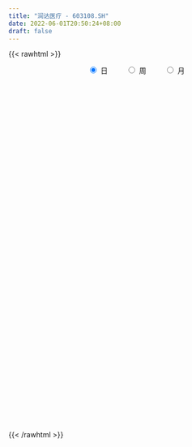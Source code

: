 ```yaml
---
title: "润达医疗 - 603108.SH"
date: 2022-06-01T20:50:24+08:00
draft: false
---
```

{{< rawhtml >}}
    <div style="text-align: center">
        <label style="padding: 1rem;"><input style="margin-right: .5rem" type="radio" name="period" value="D" checked onclick="period_change(this)">日</label>
        <label style="padding: 1rem;"><input style="margin-right: .5rem" type="radio" name="period" value="W" onclick="period_change(this)">周</label>
        <label style="padding: 1rem;"><input style="margin-right: .5rem" type="radio" name="period" value="M" onclick="period_change(this)">月</label>
    </div>
    <div id="chart" style="height: 700px;"></div> 
    <script type="text/javascript">
        const D_v = [49627.13,39914.78,34951.16,34216.22,44748.52,47052.66,33457.94,42302.12,46925.57,28325.83,60657.4,131111.9,50636.59,69779.83,43612.04,72115.31,41967.43,34350.82,37760.0,34249.59,38571.84,47594.82,46446.59,45110.71,74823.0,78554.05,91088.34,40867.4,60286.31,53881.46,48022.99,42421.62,40961.4,74816.52,60358.9,78276.74,60594.23,147133.94,106904.58,152026.49,111569.13,89953.05,99176.67,63506.94,72624.24,98885.47,83113.67,118762.17,139842.3,98935.46,74531.28,129096.75,163807.64,81301.63,71356.8,49379.45,45152.03,45766.59,47607.13,44783.31,34075.61,43860.22,34364.63,32798.41,31168.72,38488.72,32300.83,33270.4,37139.99,28095.59,36105.95,58682.62,36843.55,32781.53,42306.19,60652.73,54607.75,70211.58,38822.76,63135.93,32467.5,45989.13,23578.0,31207.49,38929.14,41321.8,42368.28,43756.88,51230.47,36627.81,40476.78,31149.34,84422.31,127824.35,77109.24,41604.24,38877.57,35331.02,34300.0,54434.39,57288.18,40085.91,43988.0,56854.6,41227.33,83651.36,57089.72,32699.33,57720.61,77019.6,67303.67,43331.74,39362.64,64160.13,49225.15,63490.78,42357.83,31154.11,73213.48,39831.71,56278.88,211716.1,435955.74,301516.91,198829.21,142010.96,146818.41,214030.13,163312.42,95677.74,281165.6,117901.1,91496.7,130299.58,121697.84,77520.6,84975.51,66597.79,68217.51,94558.53,63106.87,103277.04,109043.43,66792.51,44711.97,77109.34,53431.14,81811.24,68866.99,43860.0,190031.52,161479.75,92187.45,125017.09,101462.82,64445.94,68207.77,118611.84,108179.73,125278.89,244127.41,447495.86,355263.0,212618.93,177469.24,122964.18,177542.16,67718.17,85119.33,83243.47,61360.92,60704.99,68232.84,58981.79,76623.93,62628.76,90219.7,46518.39,36354.47,47445.86,36133.66,30070.76,53596.35,57010.68,42658.5,81921.8,76161.99,43230.0,80281.18,74593.49,52236.8,95150.35,62206.9,89369.52,98943.0,94308.62,161756.29,191413.35,189994.62,202290.34,147774.13,100862.61,169582.45,136948.98,350128.43,328572.18,293329.67,235682.02,141748.35,156779.82,145752.12,159414.49,82487.96,93972.6,73421.37,124412.42,85609.18,105711.0,94253.12,62631.45,48674.5,44617.26,50558.21,92326.43,68069.18,107485.82,75287.97,109281.2,94422.0,79337.32,74451.76,117826.08,28899.22,745333.67,554426.91,354213.98,349627.55,306852.16,159928.43,199687.29,212478.08,138263.4,131697.66,184982.37,77283.89,70332.37,76490.26,106853.73,82328.76,70989.84]
const D_histogram = [0.0,0.0082133333,0.0160646078,0.0131448051,0.0149565452,0.0000319839,-0.0050210105,-0.0074011369,-0.0256481973,-0.0351414714,-0.0253089836,0.0195487948,0.0309120484,0.0458808605,0.0540069719,0.0408684673,0.0099493308,-0.0153595104,-0.0414699606,-0.0483102847,-0.0564905007,-0.0668547277,-0.0759967804,-0.0748752163,-0.0773110906,-0.0526229977,-0.0089494054,0.0184576777,0.0386129988,0.0549674767,0.061645482,0.0611360923,0.0471703977,0.0152864279,-0.0173530537,-0.0436547681,-0.0449329379,-0.0114035736,-0.01337438,0.039578474,0.0736041769,0.0816899097,0.0690778566,0.0535691842,0.0197050929,-0.01818993,-0.0527544245,-0.0877664789,-0.0840093829,-0.0955249648,-0.0896265368,-0.0512202672,-0.042198539,-0.0455894605,-0.0398861325,-0.0376252474,-0.0305348396,-0.0251867127,-0.0268971555,-0.0271372151,-0.0225521716,-0.0272571577,-0.027903537,-0.024632225,-0.0266788452,-0.0178506627,-0.0064575269,0.0065989195,0.0072348833,0.0108851039,0.0142939126,0.0275509609,0.0353739417,0.0412147662,0.0517948574,0.0646727524,0.0724247937,0.0866034299,0.0930204741,0.0806225889,0.0728524488,0.0548224584,0.0433073592,0.0229788924,0.0134558952,0.0175558659,0.0229195654,0.0236365201,0.0111387026,-0.0026303427,-0.0279555574,-0.0304147004,0.0039925832,0.0520361226,0.0715279419,0.0815119258,0.0758929505,0.0574250401,0.037484491,0.0411933379,0.0154026681,0.0037098118,-0.0017331879,0.0104320922,0.0055308045,-0.0257775654,-0.057897508,-0.0721177954,-0.0882489899,-0.1064456725,-0.0947461498,-0.0755546302,-0.0761136547,-0.0799146812,-0.0757936843,-0.0667505971,-0.0568588843,-0.0442715099,-0.024171728,-0.0086581823,0.0165889967,0.0810372586,0.1741509346,0.2620844931,0.3153990461,0.3326523791,0.3384041405,0.2988598863,0.2546529624,0.2226622712,0.2314068225,0.2130053002,0.1857264205,0.1436792548,0.0770215522,0.0218697366,-0.034078111,-0.0785798735,-0.1165863795,-0.1489018734,-0.1679588224,-0.1664747607,-0.1926576634,-0.1992703117,-0.1915395269,-0.1626619033,-0.1574108159,-0.1649703533,-0.13383834,-0.1123291678,-0.0479451536,0.0145190757,0.0546035051,0.0969420876,0.0884753427,0.1007374747,0.0925726543,0.0947959964,0.091072471,0.1078598971,0.1485026874,0.2571498953,0.2572732951,0.1402818032,0.0456810289,-0.0466232576,-0.1708337411,-0.2513440065,-0.334770192,-0.3670244244,-0.3965865568,-0.3990333772,-0.3866379845,-0.3500302782,-0.2987298328,-0.2542685377,-0.2337140405,-0.202523438,-0.1683925083,-0.1191459751,-0.0889005433,-0.0534404046,-0.0126198063,0.0115805582,0.0355558441,0.0357160098,0.0597882941,0.0776665769,0.1173517714,0.1300666855,0.1300195783,0.1357194979,0.1118664028,0.0583601468,-0.0085075575,0.0084812999,0.0637182016,0.0798987962,0.0980109306,0.0785084402,0.0611621369,0.056148037,0.0858018168,0.0735315582,0.1375680206,0.1615222987,0.1887242773,0.1848350829,0.1593266152,0.1186889576,0.0717047474,0.0058114318,-0.0295639786,-0.0789892526,-0.1229625424,-0.1513605756,-0.1598663901,-0.1729628366,-0.1591378989,-0.1639008928,-0.1509732461,-0.1445218079,-0.142776509,-0.1641686543,-0.174316604,-0.2001001703,-0.2198362661,-0.2074428557,-0.2121024172,-0.1801358702,-0.0875491862,0.0441226103,0.1996709471,0.2607435365,0.2454030352,0.2104929122,0.1391401543,0.0636853993,0.0124442618,-0.0050080512,-0.0003558902,0.0025916247,0.00813934,-0.0251976894,-0.0383440759,-0.0489078122,-0.0418713148,-0.0451365925,-0.037992184,-0.0265256457]
const D_fast = [0.0,0.0102666667,0.0221340931,0.0225004916,0.0280513681,0.0131348027,0.0068265557,0.002596145,-0.0220629647,-0.0403416066,-0.0368363648,0.0129086124,0.0319998781,0.0584389053,0.0800667596,0.0771453719,0.0487135681,0.0195648493,-0.0169130911,-0.0358309863,-0.0581338275,-0.0852117364,-0.1133529842,-0.1309502242,-0.1527138712,-0.1411815277,-0.0997452867,-0.0677237841,-0.0379152134,-0.0078188663,0.0142705095,0.0290451429,0.0268720477,-0.0011903151,-0.0381680602,-0.0753834666,-0.0878948709,-0.0572163999,-0.0625308013,0.0003166711,0.0527434182,0.0812516285,0.0859090395,0.0837926632,0.0548548451,0.0124123398,-0.0353407609,-0.092294435,-0.1095396847,-0.1449365079,-0.161444714,-0.1358435112,-0.1373714177,-0.1521597044,-0.1564279096,-0.1635733363,-0.1641166383,-0.1650651896,-0.1734999214,-0.1805242848,-0.1815772842,-0.1930965597,-0.2007188233,-0.2036055674,-0.2123218989,-0.2079563821,-0.198177628,-0.1834714518,-0.1810267672,-0.1746552705,-0.1676729838,-0.1475281952,-0.1308617289,-0.1147172129,-0.0911884073,-0.0621423242,-0.0362840845,-0.0004545908,0.0292175719,0.0369753339,0.047418306,0.0430939302,0.0424056708,0.0278219272,0.0216629038,0.0301518409,0.0412454317,0.0478715164,0.0381583746,0.0237317436,-0.0085823604,-0.0186451785,0.0167602509,0.077812821,0.1151866257,0.145548591,0.1589028534,0.1547912031,0.1442217767,0.158228958,0.1362889553,0.1255235519,0.1196472552,0.1344205584,0.1309019718,0.0931492106,0.046554891,0.0143051547,-0.0238882872,-0.068696388,-0.0806834027,-0.0803805407,-0.0999679788,-0.1237476756,-0.1385750999,-0.1462196619,-0.1505426702,-0.1490231733,-0.1349663234,-0.1216173233,-0.092222895,-0.0075153185,0.1291360912,0.282590773,0.4147550875,0.5151715153,0.6055243118,0.6406950291,0.6601513458,0.6838262225,0.7504224794,0.7852722821,0.8044250075,0.7982976555,0.7508953409,0.7012109595,0.6367435842,0.5725968533,0.5054437525,0.4359027902,0.3748561356,0.3347215072,0.2603741885,0.2039439624,0.1637898654,0.1520020132,0.1179003966,0.0690982709,0.0667706992,0.0601975795,0.1125953053,0.1786893035,0.2324246092,0.2989987136,0.3126508043,0.350097305,0.3650756482,0.3909979894,0.4100425817,0.4537949822,0.5315634442,0.704498126,0.7689398496,0.6870188085,0.6038382913,0.4998781905,0.3329592718,0.1896130047,0.0224942711,-0.1015160673,-0.2302248389,-0.3324300036,-0.416694107,-0.4675939702,-0.4909759831,-0.5100818224,-0.5479558353,-0.5673960923,-0.5753632897,-0.5559032502,-0.5478829543,-0.5257829168,-0.48811727,-0.461021766,-0.428157519,-0.4190683509,-0.380048993,-0.342754066,-0.2737309287,-0.2284993432,-0.1960415559,-0.1564117617,-0.1522982562,-0.1912144755,-0.2602090692,-0.2410998868,-0.1699334347,-0.1337781411,-0.091163274,-0.0910386543,-0.0930944234,-0.0840715141,-0.0329672801,-0.0268546491,0.0715738184,0.1359086712,0.2102917191,0.2526112954,0.2669344815,0.2559690634,0.2269110399,0.1624705823,0.1197041773,0.0505315902,-0.0241823353,-0.0904205123,-0.1388929244,-0.1952300801,-0.2211896171,-0.2669278342,-0.291743499,-0.3214225128,-0.3553713411,-0.41780565,-0.4715327507,-0.5473413595,-0.6220365219,-0.6615038255,-0.7191889912,-0.7322564118,-0.6615570244,-0.5188545752,-0.3133885017,-0.1871300281,-0.1411197707,-0.1234066657,-0.1599743849,-0.2195077902,-0.2676378622,-0.2863421881,-0.2817789996,-0.2781835784,-0.2706010282,-0.31023748,-0.3329698854,-0.3557605748,-0.3591919061,-0.3737413319,-0.3760949694,-0.3712598425]
const D_slow = [0.0,0.0020533333,0.0060694853,0.0093556865,0.0130948228,0.0131028188,0.0118475662,0.009997282,0.0035852326,-0.0052001352,-0.0115273811,-0.0066401824,0.0010878297,0.0125580448,0.0260597878,0.0362769046,0.0387642373,0.0349243597,0.0245568695,0.0124792984,-0.0016433268,-0.0183570087,-0.0373562038,-0.0560750079,-0.0754027806,-0.08855853,-0.0907958813,-0.0861814619,-0.0765282122,-0.062786343,-0.0473749725,-0.0320909494,-0.02029835,-0.016476743,-0.0208150065,-0.0317286985,-0.042961933,-0.0458128264,-0.0491564213,-0.0392618028,-0.0208607586,-0.0004382812,0.0168311829,0.030223479,0.0351497522,0.0306022697,0.0174136636,-0.0045279561,-0.0255303018,-0.0494115431,-0.0718181772,-0.084623244,-0.0951728788,-0.1065702439,-0.116541777,-0.1259480889,-0.1335817988,-0.139878477,-0.1466027658,-0.1533870696,-0.1590251125,-0.165839402,-0.1728152862,-0.1789733424,-0.1856430537,-0.1901057194,-0.1917201011,-0.1900703713,-0.1882616504,-0.1855403745,-0.1819668963,-0.1750791561,-0.1662356707,-0.1559319791,-0.1429832647,-0.1268150766,-0.1087088782,-0.0870580207,-0.0638029022,-0.043647255,-0.0254341428,-0.0117285282,-0.0009016884,0.0048430347,0.0082070085,0.012595975,0.0183258664,0.0242349964,0.027019672,0.0263620863,0.019373197,0.0117695219,0.0127676677,0.0257766983,0.0436586838,0.0640366653,0.0830099029,0.0973661629,0.1067372857,0.1170356202,0.1208862872,0.1218137401,0.1213804431,0.1239884662,0.1253711673,0.118926776,0.104452399,0.0864229501,0.0643607027,0.0377492845,0.0140627471,-0.0048259105,-0.0238543242,-0.0438329944,-0.0627814155,-0.0794690648,-0.0936837859,-0.1047516634,-0.1107945954,-0.112959141,-0.1088118918,-0.0885525771,-0.0450148435,0.0205062798,0.0993560414,0.1825191361,0.2671201713,0.3418351428,0.4054983834,0.4611639512,0.5190156569,0.5722669819,0.618698587,0.6546184007,0.6738737888,0.6793412229,0.6708216952,0.6511767268,0.6220301319,0.5848046636,0.542814958,0.5011962678,0.453031852,0.4032142741,0.3553293923,0.3146639165,0.2753112125,0.2340686242,0.2006090392,0.1725267472,0.1605404588,0.1641702278,0.1778211041,0.202056626,0.2241754616,0.2493598303,0.2725029939,0.296201993,0.3189701107,0.345935085,0.3830607569,0.4473482307,0.5116665545,0.5467370053,0.5581572625,0.5465014481,0.5037930128,0.4409570112,0.3572644632,0.2655083571,0.1663617179,0.0666033736,-0.0300561225,-0.1175636921,-0.1922461503,-0.2558132847,-0.3142417948,-0.3648726543,-0.4069707814,-0.4367572752,-0.458982411,-0.4723425121,-0.4754974637,-0.4726023242,-0.4637133631,-0.4547843607,-0.4398372872,-0.4204206429,-0.3910827001,-0.3585660287,-0.3260611341,-0.2921312597,-0.264164659,-0.2495746223,-0.2517015117,-0.2495811867,-0.2336516363,-0.2136769372,-0.1891742046,-0.1695470945,-0.1542565603,-0.1402195511,-0.1187690969,-0.1003862073,-0.0659942022,-0.0256136275,0.0215674418,0.0677762125,0.1076078663,0.1372801057,0.1552062926,0.1566591505,0.1492681559,0.1295208427,0.0987802071,0.0609400632,0.0209734657,-0.0222672435,-0.0620517182,-0.1030269414,-0.1407702529,-0.1769007049,-0.2125948321,-0.2536369957,-0.2972161467,-0.3472411893,-0.4022002558,-0.4540609697,-0.507086574,-0.5521205416,-0.5740078381,-0.5629771856,-0.5130594488,-0.4478735647,-0.3865228059,-0.3338995778,-0.2991145393,-0.2831931894,-0.280082124,-0.2813341368,-0.2814231094,-0.2807752032,-0.2787403682,-0.2850397905,-0.2946258095,-0.3068527626,-0.3173205913,-0.3286047394,-0.3381027854,-0.3447341968]
const D_data = [['2021-05-21', 11.3424, 11.0554, 11.0158, 11.4117],['2021-05-24', 11.1643, 11.1841, 10.9663, 11.3028],['2021-05-25', 11.283, 11.2335, 11.1049, 11.283],['2021-05-26', 11.1445, 11.1247, 11.0554, 11.2731],['2021-05-27', 11.1346, 11.1939, 10.9762, 11.2236],['2021-05-28', 11.1939, 10.9564, 10.8079, 11.1939],['2021-05-31', 10.9465, 11.0257, 10.9069, 11.0554],['2021-06-01', 10.9861, 11.0356, 10.8673, 11.0653],['2021-06-02', 10.996, 10.7684, 10.6694, 11.0752],['2021-06-03', 10.7684, 10.7783, 10.6991, 10.9168],['2021-06-04', 10.709, 10.996, 10.5902, 11.1049],['2021-06-07', 11.0257, 11.5799, 10.8475, 11.6987],['2021-06-08', 11.5799, 11.3325, 11.2929, 11.5799],['2021-06-09', 11.4117, 11.481, 11.1841, 11.6393],['2021-06-10', 11.4414, 11.5008, 11.3721, 11.5602],['2021-06-11', 11.481, 11.2632, 11.2335, 11.8175],['2021-06-15', 11.3325, 10.9465, 10.8376, 11.3325],['2021-06-16', 10.9861, 10.8673, 10.7783, 11.1148],['2021-06-17', 10.8079, 10.6991, 10.6793, 10.9069],['2021-06-18', 10.6991, 10.8178, 10.6001, 10.9168],['2021-06-21', 10.8178, 10.7189, 10.6892, 10.9168],['2021-06-22', 10.7882, 10.5902, 10.5209, 10.7882],['2021-06-23', 10.6199, 10.4912, 10.4615, 10.6892],['2021-06-24', 10.5704, 10.5308, 10.3329, 10.5902],['2021-06-25', 10.5308, 10.4121, 10.2933, 10.6892],['2021-06-28', 10.3923, 10.7486, 10.3725, 10.9564],['2021-06-29', 10.7585, 11.1346, 10.6991, 11.3622],['2021-06-30', 11.1445, 11.1148, 10.9861, 11.2137],['2021-07-01', 11.2236, 11.1643, 11.1148, 11.4513],['2021-07-02', 11.1346, 11.2434, 11.095, 11.3424],['2021-07-05', 11.3028, 11.2236, 11.0356, 11.4612],['2021-07-06', 11.283, 11.1939, 11.0653, 11.283],['2021-07-07', 11.283, 11.0257, 10.9861, 11.3325],['2021-07-08', 11.0752, 10.6991, 10.5704, 11.0752],['2021-07-09', 10.8871, 10.511, 10.4615, 10.8871],['2021-07-12', 10.6001, 10.4022, 10.3626, 10.6199],['2021-07-13', 10.4417, 10.6001, 10.4022, 10.6892],['2021-07-14', 10.5902, 11.095, 10.4912, 11.5008],['2021-07-15', 10.9861, 10.7189, 10.5011, 11.0158],['2021-07-16', 10.62, 11.55, 10.62, 11.64],['2021-07-19', 11.48, 11.59, 11.27, 11.77],['2021-07-20', 11.52, 11.44, 11.35, 11.88],['2021-07-21', 11.28, 11.23, 11.18, 11.59],['2021-07-22', 11.34, 11.17, 11.15, 11.4],['2021-07-23', 11.25, 10.84, 10.82, 11.25],['2021-07-26', 10.81, 10.6, 10.5, 10.98],['2021-07-27', 10.72, 10.42, 10.42, 10.79],['2021-07-28', 10.36, 10.17, 9.8, 10.42],['2021-07-29', 10.18, 10.5, 9.93, 11.08],['2021-07-30', 10.34, 10.21, 9.94, 10.45],['2021-08-02', 10.37, 10.33, 10.18, 10.56],['2021-08-03', 10.33, 10.79, 10.24, 10.96],['2021-08-04', 10.87, 10.5, 10.35, 10.88],['2021-08-05', 10.44, 10.31, 10.3, 10.58],['2021-08-06', 10.32, 10.38, 10.14, 10.55],['2021-08-09', 10.36, 10.31, 10.28, 10.46],['2021-08-10', 10.31, 10.35, 10.26, 10.41],['2021-08-11', 10.33, 10.32, 10.26, 10.36],['2021-08-12', 10.32, 10.2, 10.16, 10.32],['2021-08-13', 10.19, 10.17, 10.09, 10.22],['2021-08-16', 10.18, 10.2, 10.11, 10.28],['2021-08-17', 10.19, 10.04, 10.02, 10.21],['2021-08-18', 10.01, 10.03, 9.98, 10.1],['2021-08-19', 10.03, 10.04, 10.0, 10.19],['2021-08-20', 10.0, 9.93, 9.9, 10.02],['2021-08-23', 9.9, 10.04, 9.9, 10.07],['2021-08-24', 10.03, 10.09, 10.02, 10.14],['2021-08-25', 10.15, 10.15, 10.06, 10.22],['2021-08-26', 10.13, 10.01, 10.0, 10.14],['2021-08-27', 10.0, 10.04, 9.99, 10.12],['2021-08-30', 10.02, 10.04, 9.99, 10.12],['2021-08-31', 10.05, 10.2, 10.03, 10.21],['2021-09-01', 10.2, 10.19, 10.1, 10.24],['2021-09-02', 10.19, 10.21, 10.16, 10.25],['2021-09-03', 10.2, 10.33, 10.15, 10.37],['2021-09-06', 10.29, 10.45, 10.27, 10.54],['2021-09-07', 10.49, 10.48, 10.35, 10.53],['2021-09-08', 10.48, 10.67, 10.48, 10.8],['2021-09-09', 10.67, 10.69, 10.58, 10.73],['2021-09-10', 10.59, 10.5, 10.41, 10.72],['2021-09-13', 10.51, 10.56, 10.46, 10.63],['2021-09-14', 10.56, 10.41, 10.32, 10.65],['2021-09-15', 10.41, 10.45, 10.32, 10.49],['2021-09-16', 10.38, 10.28, 10.27, 10.53],['2021-09-17', 10.33, 10.35, 10.2, 10.43],['2021-09-22', 10.36, 10.52, 10.28, 10.55],['2021-09-23', 10.52, 10.58, 10.52, 10.64],['2021-09-24', 10.59, 10.56, 10.51, 10.65],['2021-09-27', 10.56, 10.38, 10.34, 10.67],['2021-09-28', 10.38, 10.3, 10.23, 10.46],['2021-09-29', 10.21, 10.04, 10.01, 10.29],['2021-09-30', 10.05, 10.23, 10.05, 10.25],['2021-10-08', 10.26, 10.77, 10.16, 10.85],['2021-10-11', 10.76, 11.19, 10.75, 11.39],['2021-10-12', 11.24, 11.07, 10.93, 11.28],['2021-10-13', 11.13, 11.1, 10.99, 11.24],['2021-10-14', 11.23, 10.99, 10.94, 11.28],['2021-10-15', 11.0, 10.83, 10.78, 11.1],['2021-10-18', 10.87, 10.76, 10.72, 10.9],['2021-10-19', 10.78, 11.06, 10.71, 11.12],['2021-10-20', 11.1, 10.67, 10.65, 11.13],['2021-10-21', 10.65, 10.77, 10.65, 10.86],['2021-10-22', 10.72, 10.82, 10.72, 11.03],['2021-10-25', 10.78, 11.08, 10.76, 11.15],['2021-10-26', 11.14, 10.91, 10.89, 11.15],['2021-10-27', 10.85, 10.49, 10.35, 10.91],['2021-10-28', 10.58, 10.29, 10.24, 10.58],['2021-10-29', 10.37, 10.35, 10.25, 10.44],['2021-11-01', 10.36, 10.19, 10.17, 10.43],['2021-11-02', 10.19, 10.0, 9.95, 10.25],['2021-11-03', 9.97, 10.28, 9.97, 10.44],['2021-11-04', 10.26, 10.39, 10.18, 10.42],['2021-11-05', 10.38, 10.13, 10.12, 10.38],['2021-11-08', 10.1, 10.01, 10.0, 10.32],['2021-11-09', 10.03, 10.04, 9.98, 10.09],['2021-11-10', 10.07, 10.07, 9.9, 10.1],['2021-11-11', 10.05, 10.07, 10.01, 10.09],['2021-11-12', 10.09, 10.11, 10.02, 10.11],['2021-11-15', 10.12, 10.25, 10.11, 10.39],['2021-11-16', 10.25, 10.26, 10.18, 10.35],['2021-11-17', 10.25, 10.48, 10.22, 10.49],['2021-11-18', 10.46, 11.24, 10.43, 11.28],['2021-11-19', 11.13, 12.12, 11.0, 12.36],['2021-11-22', 12.21, 12.72, 12.12, 12.83],['2021-11-23', 12.6, 12.91, 12.56, 13.28],['2021-11-24', 13.09, 12.93, 12.67, 13.14],['2021-11-25', 13.01, 13.15, 12.73, 13.25],['2021-11-26', 13.23, 12.79, 12.41, 13.23],['2021-11-29', 13.02, 12.78, 12.52, 13.1],['2021-11-30', 12.77, 12.98, 12.65, 13.08],['2021-12-01', 12.78, 13.68, 12.78, 14.06],['2021-12-02', 13.75, 13.57, 13.45, 13.85],['2021-12-03', 13.65, 13.58, 13.42, 14.12],['2021-12-06', 13.62, 13.43, 13.1, 13.78],['2021-12-07', 13.58, 13.01, 12.88, 13.58],['2021-12-08', 13.05, 12.96, 12.82, 13.13],['2021-12-09', 13.18, 12.74, 12.66, 13.18],['2021-12-10', 12.79, 12.66, 12.57, 12.88],['2021-12-13', 12.9, 12.53, 12.46, 12.93],['2021-12-14', 12.57, 12.39, 12.23, 12.63],['2021-12-15', 12.38, 12.37, 12.32, 12.6],['2021-12-16', 12.32, 12.52, 12.27, 12.75],['2021-12-17', 12.53, 12.03, 12.01, 12.55],['2021-12-20', 12.0, 12.09, 11.97, 12.31],['2021-12-21', 12.0, 12.17, 12.0, 12.26],['2021-12-22', 12.28, 12.44, 12.17, 12.55],['2021-12-23', 12.44, 12.15, 12.1, 12.45],['2021-12-24', 12.24, 11.89, 11.79, 12.24],['2021-12-27', 12.01, 12.35, 11.82, 12.47],['2021-12-28', 12.38, 12.3, 12.15, 12.45],['2021-12-29', 12.33, 13.03, 12.2, 13.48],['2021-12-30', 13.02, 13.36, 12.73, 13.78],['2021-12-31', 13.24, 13.41, 13.21, 13.55],['2022-01-04', 13.48, 13.75, 13.41, 13.99],['2022-01-05', 13.73, 13.31, 13.21, 13.75],['2022-01-06', 13.31, 13.69, 13.22, 13.76],['2022-01-07', 13.61, 13.56, 13.5, 13.89],['2022-01-10', 13.88, 13.79, 13.66, 14.24],['2022-01-11', 13.79, 13.83, 13.57, 13.99],['2022-01-12', 14.09, 14.25, 13.84, 14.34],['2022-01-13', 14.09, 14.86, 13.83, 15.09],['2022-01-14', 14.76, 16.34, 14.58, 16.35],['2022-01-17', 16.34, 15.55, 15.47, 16.61],['2022-01-18', 15.1, 14.0, 14.0, 15.1],['2022-01-19', 13.5, 13.86, 13.4, 14.05],['2022-01-20', 14.07, 13.46, 13.37, 14.13],['2022-01-21', 13.25, 12.46, 12.39, 13.38],['2022-01-24', 12.32, 12.35, 12.16, 12.62],['2022-01-25', 12.37, 11.69, 11.67, 12.5],['2022-01-26', 11.77, 11.78, 11.76, 12.08],['2022-01-27', 11.84, 11.37, 11.32, 11.89],['2022-01-28', 11.38, 11.32, 11.11, 11.56],['2022-02-07', 11.45, 11.22, 11.18, 11.59],['2022-02-08', 11.22, 11.35, 11.13, 11.44],['2022-02-09', 11.36, 11.49, 11.14, 11.51],['2022-02-10', 11.44, 11.41, 11.32, 11.6],['2022-02-11', 11.36, 11.05, 10.9, 11.43],['2022-02-14', 10.93, 11.1, 10.9, 11.31],['2022-02-15', 11.09, 11.11, 11.0, 11.2],['2022-02-16', 11.13, 11.35, 11.1, 11.5],['2022-02-17', 11.35, 11.18, 11.17, 11.36],['2022-02-18', 11.09, 11.3, 11.06, 11.39],['2022-02-21', 11.29, 11.48, 11.21, 11.5],['2022-02-22', 11.36, 11.38, 11.12, 11.48],['2022-02-23', 11.41, 11.46, 11.29, 11.53],['2022-02-24', 11.37, 11.19, 11.09, 11.78],['2022-02-25', 11.27, 11.53, 11.27, 11.85],['2022-02-28', 11.52, 11.56, 11.31, 11.69],['2022-03-01', 11.58, 12.01, 11.46, 12.03],['2022-03-02', 12.14, 11.86, 11.8, 12.14],['2022-03-03', 11.88, 11.79, 11.76, 12.01],['2022-03-04', 11.76, 11.94, 11.7, 12.05],['2022-03-07', 11.87, 11.58, 11.51, 11.98],['2022-03-08', 11.59, 11.03, 10.98, 11.6],['2022-03-09', 11.0, 10.52, 10.14, 11.12],['2022-03-10', 10.65, 11.4, 10.65, 11.43],['2022-03-11', 11.37, 12.07, 11.13, 12.1],['2022-03-14', 12.08, 11.8, 11.78, 12.57],['2022-03-15', 11.62, 11.96, 11.48, 12.48],['2022-03-16', 12.09, 11.53, 10.82, 12.12],['2022-03-17', 11.46, 11.49, 11.2, 11.89],['2022-03-18', 11.53, 11.61, 11.4, 11.88],['2022-03-21', 11.73, 12.15, 11.73, 12.49],['2022-03-22', 12.19, 11.72, 11.63, 12.21],['2022-03-23', 11.82, 12.89, 11.75, 12.89],['2022-03-24', 12.58, 12.74, 12.51, 13.12],['2022-03-25', 12.59, 13.06, 12.48, 13.2],['2022-03-28', 13.3, 12.89, 12.7, 13.35],['2022-03-29', 12.62, 12.69, 12.36, 12.85],['2022-03-30', 12.56, 12.45, 12.18, 12.69],['2022-03-31', 12.38, 12.23, 12.17, 12.74],['2022-04-01', 12.16, 11.74, 11.62, 12.17],['2022-04-06', 11.6, 11.86, 11.6, 12.06],['2022-04-07', 11.8, 11.43, 11.4, 11.87],['2022-04-08', 11.38, 11.18, 11.04, 11.48],['2022-04-11', 11.55, 11.08, 10.95, 11.68],['2022-04-12', 10.95, 11.11, 10.73, 11.28],['2022-04-13', 11.22, 10.86, 10.79, 11.53],['2022-04-14', 10.86, 11.06, 10.86, 11.36],['2022-04-15', 11.03, 10.71, 10.67, 11.06],['2022-04-18', 10.65, 10.81, 10.35, 10.93],['2022-04-19', 10.76, 10.64, 10.58, 10.82],['2022-04-20', 10.61, 10.46, 10.41, 10.78],['2022-04-21', 10.4, 9.96, 9.96, 10.45],['2022-04-22', 9.97, 9.84, 9.67, 10.05],['2022-04-25', 9.64, 9.35, 9.28, 10.03],['2022-04-26', 9.46, 9.08, 9.03, 9.59],['2022-04-27', 8.9, 9.23, 8.69, 9.31],['2022-04-28', 8.83, 8.8, 8.7, 9.09],['2022-04-29', 8.95, 9.1, 8.83, 9.2],['2022-05-05', 9.1, 10.01, 9.1, 10.01],['2022-05-06', 10.89, 11.01, 10.55, 11.01],['2022-05-09', 12.11, 12.11, 12.11, 12.11],['2022-05-10', 12.11, 11.63, 10.9, 12.11],['2022-05-11', 10.47, 10.94, 10.47, 11.29],['2022-05-12', 10.51, 10.69, 10.3, 10.93],['2022-05-13', 10.64, 10.04, 9.73, 10.85],['2022-05-16', 10.08, 9.63, 9.49, 10.28],['2022-05-17', 9.68, 9.58, 9.34, 9.68],['2022-05-18', 9.62, 9.78, 9.61, 10.05],['2022-05-19', 9.58, 9.98, 9.47, 10.15],['2022-05-20', 9.9, 9.94, 9.78, 10.01],['2022-05-23', 9.96, 9.96, 9.86, 10.06],['2022-05-24', 9.96, 9.35, 9.34, 10.0],['2022-05-25', 9.31, 9.41, 9.12, 9.41],['2022-05-26', 9.34, 9.3, 9.16, 9.41],['2022-05-27', 9.32, 9.43, 9.22, 9.5],['2022-05-30', 9.46, 9.23, 9.1, 9.46],['2022-05-31', 9.27, 9.29, 9.07, 9.37],['2022-06-01', 9.34, 9.32, 9.2, 9.41]]
const W_v = [18159.63,97423.16,432498.56,278781.3,202205.54,242503.69,247593.15,216389.16,213405.1,136438.94,202119.82,135618.13,122360.38,100268.86,149997.19,171222.01,162614.08,45533.89,214212.89,365042.95,107666.06,177840.58,182031.24,147999.29,164198.76,135913.07,104133.65,82212.2,85470.47,153721.89,149567.98,138178.76,160805.25,261731.51,623999.73,732667.51,482497.27,325012.79,68115.2,542602.3100000001,616090.71,266005.16,523082.0200000001,550362.7799999999,244702.39,337741.89,600881.22,281413.26,276856.93,280500.73,314015.77,528520.6699999999,252577.4,264579.18,314597.89,136742.76,121980.14,173811.2,114499.82,146727.47,125485.15,180325.16,165653.82,158266.28,480737.0800000001,424820.99,225085.11,289947.3,296210.53,230628.3,217145.95,168876.11,489140.76,295128.56,163192.94,348632.53,212183.43,223203.95,302687.42,489325.39,346731.68,542678.2899999999,710699.4,809613.51,743508.8200000001,597426.1900000001,449775.1000000001,682563.98,412705.35,424735.41,243328.61,947491.54,455252.12,349652.63,257006.95,310997.2,215446.05,640337.5299999999,522066.53,482073.88,522236.61,417796.78,245471.64,279787.31,713116.48,293194.39,350675.8199999999,313632.64,586542.3400000001,272197.54,292941.02,293529.26,26988.12,100711.73,180118.11,111831.76,176648.8,302596.33,146991.71,164078.58,114621.88,103771.89,101575.28,172878.46,150789.9,131793.44,354155.69,294524.24,236234.41,1437149.7800000003,503168.51,413388.49,587842.54,541438.9199999999,553896.76,338283.3,304236.34,199313.53,243746.83,491234.09,855010.97,317894.75,190451.99,330775.57,345241.86,1230021.1899999999,1128810.1899999999,1060567.0600000001,1397961.1199999999,428578.96,723432.6399999999,1045387.01,1037107.27,531296.08,458756.46,1375163.3599999999,621339.1899999999,580702.39,561231.16,276336.05,252900.06,190406.44,179066.56,194530.97,44301.0,186772.72,144306.96,397875.6,383050.5700000001,254842.0,198757.78,158690.64,165913.76,225722.59,150061.24,242707.01,215135.64,368493.99,576257.5699999999,639093.39,436170.8100000001,234008.6,108612.36,63592.72,193141.9,185937.64,177235.74,206740.37,265159.51,256198.48,250730.3,273951.95,227551.32,431795.28,147633.52,322136.76,186938.38,200883.34,211668.86,367255.67,148327.84,252546.96,324677.56,266581.4300000001,544935.98,436830.03,539539.0699999999,520094.1,232688.51,176267.59,169295.53,206719.84,287430.75,172171.26,127446.96,159484.4,84422.31,320746.42,230096.48,271522.34,284738.26,250388.0,816995.91,1003205.62,749553.5599999999,481091.32,438203.3799999999,323856.2,556425.71,359133.62,1043693.73,1045857.5099999999,358146.88,356687.02,196523.14,311349.32,345491.8199999999,506584.3300000001,832335.0499999999,1278561.71,839376.7999999999,249881.93,472617.17,304245.58,465814.31,192277.84,2032501.3300000001,1017209.36,540786.55,260172.33]
const W_histogram = [0.0,0.0697782336,-0.0547037342,-0.124283745,-0.1580167766,-0.1372354017,-0.0437950513,0.0286827584,0.0330516882,0.0137445404,-0.0343740068,-0.0642927461,-0.0324857395,-0.0259015144,-0.0553555811,-0.0552477814,-0.090710394,-0.1158653436,-0.1815868197,-0.1404935129,-0.1470888381,-0.0925212971,-0.0533728876,-0.0177210061,-0.0178704181,-0.0871572633,-0.124899127,-0.1337456475,-0.1355571023,-0.1662126287,-0.2154501037,-0.2084426188,-0.1872679899,-0.1479285378,-0.0309885217,0.0431424306,0.0403360682,0.0423371102,0.039676899,0.1132907922,0.2013023341,0.2147378888,0.2325929259,0.3601908663,0.3577319518,0.3609464003,0.214603461,-0.0201793586,-0.1683633928,-0.3192686529,-0.3028673544,-0.1917967885,-0.1420421832,-0.1824943081,-0.226201949,-0.274784779,-0.2756422234,-0.2584405353,-0.2208320934,-0.2088644602,-0.1786641512,-0.1551235735,-0.1961540176,-0.2255677705,-0.2287326935,-0.131437778,-0.0668154315,0.0354920317,0.0845574287,0.0912200227,0.1120956526,0.1135924785,0.0587501806,-0.0010941376,-0.0346283523,-0.0435681653,-0.039651809,-0.0359418977,-0.01179702,0.057740634,0.1350410386,0.2360255595,0.3610585419,0.4869013471,0.5992718228,0.6658770942,0.7864930105,0.7605641252,0.7238536553,0.5854377756,0.5088483112,0.2627504105,0.1112783363,-0.0164273981,-0.0661219581,-0.1280654758,-0.1778610664,-0.2207793018,-0.1720691124,-0.0743498026,-0.0618765012,-0.0790001496,-0.0959066292,-0.0818905399,-0.1463117681,-0.1538602039,-0.1016454666,-0.0801717457,-0.0182693144,0.0379834502,0.0579653194,0.0331972295,-0.0032462334,-0.0299203099,-0.0515381919,-0.0668408535,-0.0582832582,-0.0022393286,-0.0115812202,-0.0266472285,-0.0381389156,-0.0403829994,-0.0442027232,-0.036079529,-0.051759529,-0.0422540677,-0.0110532667,0.0251856044,0.0405186969,0.1144959628,0.100443997,0.0974122307,0.0538591498,0.0982324511,0.0479963775,-0.0274379749,-0.0508506716,-0.0706273615,-0.06419552,-0.0333141988,-0.0379185737,-0.0707548513,-0.0777116622,-0.0704330961,-0.0588756588,0.0698467795,0.2063547732,0.3129618873,0.3490430358,0.3369756944,0.3514367596,0.4011836837,0.3394070709,0.2575599908,0.2451664589,0.3471378514,0.3125309516,0.3266916813,0.2663496409,0.179550747,0.0285157028,-0.0835487453,-0.1922893303,-0.2378545646,-0.2598394537,-0.2577247717,-0.2709735789,-0.2255886844,-0.1667929544,-0.1585041852,-0.2053218588,-0.2433284631,-0.2852695988,-0.355884194,-0.3711113966,-0.4030304055,-0.396711418,-0.3456416073,-0.2734665832,-0.1653262606,-0.1984778904,-0.2080851818,-0.2108089496,-0.1814341998,-0.1867504876,-0.1745793912,-0.159269207,-0.1114795148,-0.0354810902,0.0277723058,0.123871096,0.15438616,0.1658449111,0.1789121356,0.165991148,0.1535069312,0.1024425253,0.0612171778,0.037025464,0.0392187833,0.012268898,-0.029029028,0.0018534909,-0.0234375039,0.0304888555,0.0195536247,-0.0264015051,-0.0407830797,-0.0587788152,-0.0798770315,-0.0792955812,-0.0534883062,-0.020759042,-0.0057812696,0.0202725878,0.0173951906,0.0520168018,0.0775761075,0.0914714265,0.0677629618,0.0375279813,0.0174652737,0.1343401207,0.2450961434,0.353310488,0.3443255119,0.2800756146,0.2151871272,0.2587468128,0.2799763056,0.4532991144,0.2868063976,0.0902584252,-0.0595085795,-0.1387823286,-0.1706766503,-0.1593263256,-0.1389719061,-0.1513765832,-0.061426998,-0.0886739742,-0.1392456228,-0.195724716,-0.278026723,-0.3632696494,-0.275942538,-0.2681956445,-0.2546015551,-0.2636401351,-0.2602626617]
const W_fast = [0.0,0.087222792,-0.0509351093,-0.1515860564,-0.2248232821,-0.2383507577,-0.1558591701,-0.0762106708,-0.0635788189,-0.0794498317,-0.1361618806,-0.1821538063,-0.1584682347,-0.1583593881,-0.2016523501,-0.2153564958,-0.2734967068,-0.3276179923,-0.4387361734,-0.4327662448,-0.4761337796,-0.4446965628,-0.4188913752,-0.3876697453,-0.3922867618,-0.4833629227,-0.5523295682,-0.5946125006,-0.630313231,-0.7025219146,-0.8056219155,-0.8507250853,-0.8763674539,-0.8740101363,-0.7648172506,-0.6799006906,-0.6726230359,-0.6600377164,-0.6527787029,-0.5508421116,-0.4125049862,-0.3453849593,-0.2693816908,-0.0517360338,0.0352380397,0.1286890883,0.0359970143,-0.203830645,-0.3941055275,-0.6248279507,-0.6841434908,-0.6210221221,-0.6067780626,-0.6928537645,-0.7931118927,-0.9103909174,-0.9801589177,-1.0275673634,-1.0451669449,-1.0854154267,-1.0998811555,-1.1151214711,-1.2051904196,-1.2909961152,-1.3513442116,-1.2869087405,-1.2389902519,-1.1278097808,-1.0576050267,-1.028137427,-0.9792378839,-0.9493429384,-0.9894976912,-1.0496155437,-1.0918068465,-1.1116387009,-1.1176352967,-1.1229108599,-1.1017152372,-1.0177424247,-0.9066817605,-0.7466908497,-0.5313932318,-0.2838250898,-0.0216366584,0.2114378865,0.5286770554,0.6928892014,0.8371421454,0.8450857096,0.895708323,0.7152980249,0.5916455347,0.4598329509,0.3936079014,0.2996480147,0.2053871575,0.1072740966,0.1129670079,0.1920988671,0.1891030432,0.1522293573,0.1113462205,0.1048896748,0.0038905046,-0.0421229821,-0.0153196115,-0.013888827,0.0434462757,0.1091949029,0.1436681019,0.1271993194,0.0899442981,0.0557901441,0.0212877141,-0.0107251608,-0.0167383801,0.0387457174,0.0265085207,0.0047807053,-0.0162457108,-0.0285855443,-0.043455949,-0.044352637,-0.0729725193,-0.0740305749,-0.0455930906,-0.0030578184,0.0224049484,0.125006205,0.1360652385,0.1573865298,0.1272982363,0.1962296504,0.1579926711,0.075698825,0.0395734604,0.0021399302,-0.0074771084,0.0150756632,0.0009916448,-0.0495333457,-0.0759180721,-0.0862477801,-0.0894092574,0.0567748757,0.2448715627,0.4297191486,0.5530610561,0.6252376383,0.7275578934,0.8776007384,0.9006758934,0.8832188109,0.9321168938,1.1208727491,1.1643985873,1.2602322373,1.2664776071,1.2245663999,1.0806602815,0.947708647,0.7908957294,0.685866854,0.5989221015,0.5366055905,0.4556133886,0.444601112,0.4616986034,0.4303613262,0.332213188,0.2333744679,0.1201159325,-0.0394697112,-0.147474763,-0.2801513732,-0.3730102402,-0.4083508313,-0.404542453,-0.3377336956,-0.420504798,-0.4821333848,-0.53755939,-0.5535431902,-0.6055470999,-0.6370208514,-0.6615279689,-0.6416081553,-0.5744800033,-0.5042835309,-0.3772169667,-0.3081053627,-0.2551853838,-0.1973901254,-0.1688133261,-0.14292081,-0.1683745846,-0.1942956377,-0.2092309854,-0.1972329703,-0.2211156312,-0.2696708141,-0.2383249225,-0.2694752932,-0.2079267199,-0.2139735446,-0.2665290506,-0.2911063952,-0.3237968345,-0.3648643087,-0.3841067537,-0.3716715553,-0.3441320516,-0.3305995965,-0.2994775922,-0.2980061918,-0.2503803801,-0.2054270475,-0.1686638719,-0.1754315962,-0.1962845813,-0.2119809705,-0.0615210934,0.1105089653,0.3070509318,0.3841473337,0.38991634,0.3788246345,0.4870710232,0.5782945924,0.8649421798,0.7701510625,0.5961676963,0.4315235468,0.3175542155,0.2429907312,0.2145094745,0.2001209176,0.1498720947,0.2244649304,0.1750494605,0.0896664063,-0.0157438659,-0.1675525536,-0.3436128924,-0.3252714155,-0.3845734331,-0.4346297325,-0.5095783463,-0.5712665383]
const W_slow = [0.0,0.0174445584,0.0037686249,-0.0273023114,-0.0668065055,-0.101115356,-0.1120641188,-0.1048934292,-0.0966305071,-0.093194372,-0.1017878738,-0.1178610603,-0.1259824952,-0.1324578737,-0.146296769,-0.1601087144,-0.1827863129,-0.2117526487,-0.2571493537,-0.2922727319,-0.3290449414,-0.3521752657,-0.3655184876,-0.3699487391,-0.3744163437,-0.3962056595,-0.4274304412,-0.4608668531,-0.4947561287,-0.5363092859,-0.5901718118,-0.6422824665,-0.689099464,-0.7260815984,-0.7338287289,-0.7230431212,-0.7129591042,-0.7023748266,-0.6924556019,-0.6641329038,-0.6138073203,-0.5601228481,-0.5019746166,-0.4119269001,-0.3224939121,-0.232257312,-0.1786064468,-0.1836512864,-0.2257421346,-0.3055592978,-0.3812761364,-0.4292253336,-0.4647358794,-0.5103594564,-0.5669099437,-0.6356061384,-0.7045166943,-0.7691268281,-0.8243348514,-0.8765509665,-0.9212170043,-0.9599978977,-1.009036402,-1.0654283447,-1.1226115181,-1.1554709626,-1.1721748204,-1.1633018125,-1.1421624553,-1.1193574497,-1.0913335365,-1.0629354169,-1.0482478717,-1.0485214061,-1.0571784942,-1.0680705355,-1.0779834878,-1.0869689622,-1.0899182172,-1.0754830587,-1.0417227991,-0.9827164092,-0.8924517737,-0.7707264369,-0.6209084812,-0.4544392077,-0.2578159551,-0.0676749238,0.1132884901,0.259647934,0.3868600118,0.4525476144,0.4803671985,0.4762603489,0.4597298594,0.4277134905,0.3832482239,0.3280533984,0.2850361203,0.2664486697,0.2509795444,0.231229507,0.2072528497,0.1867802147,0.1502022727,0.1117372217,0.0863258551,0.0662829186,0.06171559,0.0712114526,0.0857027825,0.0940020898,0.0931905315,0.085710454,0.072825906,0.0561156927,0.0415448781,0.040985046,0.0380897409,0.0314279338,0.0218932049,0.011797455,0.0007467742,-0.008273108,-0.0212129903,-0.0317765072,-0.0345398239,-0.0282434228,-0.0181137485,0.0105102422,0.0356212414,0.0599742991,0.0734390865,0.0979971993,0.1099962937,0.1031367999,0.090424132,0.0727672917,0.0567184116,0.048389862,0.0389102185,0.0212215057,0.0017935901,-0.0158146839,-0.0305335986,-0.0130719037,0.0385167895,0.1167572614,0.2040180203,0.2882619439,0.3761211338,0.4764170547,0.5612688225,0.6256588202,0.6869504349,0.7737348977,0.8518676356,0.933540556,1.0001279662,1.0450156529,1.0521445786,1.0312573923,0.9831850597,0.9237214186,0.8587615552,0.7943303622,0.7265869675,0.6701897964,0.6284915578,0.5888655115,0.5375350468,0.476702931,0.4053855313,0.3164144828,0.2236366337,0.1228790323,0.0237011778,-0.062709224,-0.1310758698,-0.172407435,-0.2220269076,-0.2740482031,-0.3267504404,-0.3721089904,-0.4187966123,-0.4624414601,-0.5022587619,-0.5301286406,-0.5389989131,-0.5320558367,-0.5010880627,-0.4624915227,-0.4210302949,-0.376302261,-0.334804474,-0.2964277412,-0.2708171099,-0.2555128154,-0.2462564494,-0.2364517536,-0.2333845291,-0.2406417861,-0.2401784134,-0.2460377894,-0.2384155755,-0.2335271693,-0.2401275456,-0.2503233155,-0.2650180193,-0.2849872772,-0.3048111725,-0.318183249,-0.3233730096,-0.324818327,-0.31975018,-0.3154013824,-0.3023971819,-0.283003155,-0.2601352984,-0.243194558,-0.2338125626,-0.2294462442,-0.195861214,-0.1345871782,-0.0462595562,0.0398218218,0.1098407254,0.1636375072,0.2283242104,0.2983182868,0.4116430654,0.4833446648,0.5059092711,0.4910321263,0.4563365441,0.4136673815,0.3738358001,0.3390928236,0.3012486778,0.2858919283,0.2637234348,0.2289120291,0.1799808501,0.1104741693,0.019656757,-0.0493288775,-0.1163777886,-0.1800281774,-0.2459382112,-0.3110038766]
const W_data = [['2017-02-03', 16.8836, 16.3856, 16.2773, 16.9864],['2017-02-10', 16.3477, 17.479, 16.0662, 17.5765],['2017-06-09', 15.733, 14.9029, 14.6392, 16.3971],['2017-06-16', 14.9126, 14.9908, 14.395, 15.2838],['2017-06-23', 14.9615, 15.0396, 14.5025, 15.4107],['2017-06-30', 15.1177, 15.5572, 14.8052, 15.7721],['2017-07-07', 15.5474, 16.6901, 15.3228, 16.8854],['2017-07-14', 16.8268, 16.8561, 16.2115, 18.0768],['2017-07-21', 17.0612, 16.2213, 15.4498, 17.3541],['2017-07-28', 16.2115, 15.8892, 15.4693, 16.2604],['2017-08-04', 15.8795, 15.3228, 14.6392, 15.8892],['2017-08-11', 15.4498, 15.2838, 15.0591, 16.192],['2017-08-18', 15.1177, 16.0064, 15.1177, 16.0943],['2017-08-25', 15.9185, 15.7525, 15.5474, 16.1529],['2017-09-01', 15.7525, 15.1861, 15.0494, 16.0748],['2017-09-08', 15.1373, 15.4107, 14.8541, 15.7916],['2017-09-15', 15.4107, 14.7857, 14.649, 15.6158],['2017-09-22', 14.7662, 14.6392, 14.5025, 14.815],['2017-09-29', 14.2388, 13.731, 13.6528, 14.2388],['2017-10-13', 13.8286, 14.8345, 13.6724, 15.2349],['2017-10-20', 14.8345, 14.1704, 13.7798, 14.8345],['2017-10-27', 13.9165, 14.9224, 13.9165, 15.1959],['2017-11-03', 14.9126, 14.8736, 14.3658, 15.2838],['2017-11-10', 14.8931, 14.9517, 14.7759, 15.4302],['2017-11-17', 15.0103, 14.5318, 14.4048, 15.3716],['2017-11-24', 14.5025, 13.3794, 13.2622, 14.5025],['2017-12-01', 13.3696, 13.3403, 12.6274, 13.4185],['2017-12-08', 13.2036, 13.4087, 12.8911, 13.6528],['2017-12-15', 13.3501, 13.2915, 12.8911, 13.4868],['2017-12-22', 13.2231, 12.6469, 12.6176, 13.6626],['2017-12-29', 12.7446, 11.9633, 11.602, 12.7739],['2018-01-05', 11.9633, 12.2954, 11.8461, 12.7837],['2018-01-12', 12.8911, 12.2954, 12.1684, 12.9692],['2018-01-19', 12.2661, 12.4516, 11.5043, 12.9009],['2018-01-26', 12.3149, 13.6724, 12.2758, 13.9653],['2018-02-02', 13.6919, 13.5552, 12.9009, 14.1118],['2018-02-09', 13.2915, 12.7153, 11.9145, 13.4673],['2018-02-14', 12.5981, 12.7055, 12.5786, 13.477],['2018-02-23', 12.6958, 12.5786, 12.52, 12.8813],['2018-03-02', 12.5883, 13.6919, 12.1684, 13.9653],['2018-03-09', 13.6724, 14.3462, 13.6626, 14.7271],['2018-03-16', 14.3072, 13.77, 13.604, 14.6978],['2018-03-23', 13.77, 14.0142, 13.7407, 15.0201],['2018-03-30', 13.9849, 15.9576, 13.8677, 16.1822],['2018-04-04', 15.9869, 14.9029, 14.7955, 15.9869],['2018-04-13', 14.9126, 15.2252, 14.6587, 15.8892],['2018-06-15', 13.8902, 13.1638, 13.0067, 15.6571],['2018-06-22', 13.1245, 11.0729, 10.2483, 13.1245],['2018-06-29', 11.171, 11.014, 10.5133, 11.5833],['2018-07-06', 11.014, 9.9342, 9.4924, 11.0729],['2018-07-13', 10.0127, 11.3674, 9.8066, 11.603],['2018-07-20', 11.2496, 12.6435, 11.0434, 13.2521],['2018-07-27', 12.1723, 12.1134, 12.0741, 13.1343],['2018-08-03', 12.2214, 10.8078, 10.5035, 12.3686],['2018-08-10', 10.1992, 10.2974, 9.4434, 10.4054],['2018-08-17', 10.1403, 9.6986, 9.3845, 10.4054],['2018-08-24', 9.5612, 9.8458, 9.4826, 9.9734],['2018-08-31', 9.9145, 9.7967, 9.7771, 10.5821],['2018-09-07', 9.8066, 9.8949, 9.6299, 10.052],['2018-09-14', 9.8164, 9.4139, 9.247, 9.9636],['2018-09-21', 9.4139, 9.4728, 9.0703, 9.4728],['2018-09-28', 9.4532, 9.2667, 9.1783, 9.7182],['2018-10-12', 9.2078, 8.128, 7.7549, 9.2078],['2018-10-19', 8.1083, 7.7648, 7.4408, 8.3145],['2018-10-26', 7.9022, 7.6666, 7.2543, 8.393],['2018-11-02', 7.696, 8.874, 7.2739, 8.9427],['2018-11-09', 8.8347, 8.658, 8.5599, 9.0802],['2018-11-16', 8.6777, 9.4041, 8.5795, 9.4924],['2018-11-23', 9.6004, 9.0311, 8.8936, 9.8851],['2018-11-30', 8.8544, 8.5599, 8.2458, 8.982],['2018-12-07', 8.7562, 8.7366, 8.5992, 9.1292],['2018-12-14', 8.609, 8.4912, 8.4225, 8.982],['2018-12-21', 8.3734, 7.5586, 7.2445, 8.4421],['2018-12-28', 7.5193, 7.058, 6.8322, 7.7746],['2019-01-04', 7.1169, 6.9696, 6.685, 7.1267],['2019-01-11', 6.9991, 6.9794, 6.8813, 7.647],['2019-01-18', 6.9696, 6.9402, 6.7929, 7.0776],['2019-01-25', 6.9402, 6.7733, 6.7537, 7.1071],['2019-02-01', 6.7537, 6.9304, 6.6162, 7.1071],['2019-02-15', 6.9598, 7.6175, 6.8715, 7.7353],['2019-02-22', 7.6175, 8.0396, 7.6175, 8.1378],['2019-03-01', 8.0396, 8.8249, 8.0396, 8.9624],['2019-03-08', 8.8838, 9.8458, 8.7955, 10.1796],['2019-03-15', 9.8458, 10.7588, 9.679, 11.171],['2019-03-22', 10.906, 11.5735, 10.3072, 11.7306],['2019-03-29', 11.4655, 11.9171, 11.2005, 11.9662],['2019-04-04', 11.9564, 13.635, 11.8386, 13.7233],['2019-04-12', 13.4975, 12.6533, 12.1723, 14.0374],['2019-04-19', 12.9085, 12.9478, 12.4177, 13.2128],['2019-04-26', 12.8595, 11.7502, 11.3968, 13.0067],['2019-04-30', 11.7502, 12.4275, 11.387, 12.5944],['2019-05-10', 11.7797, 9.7967, 8.8347, 12.3294],['2019-05-17', 9.7967, 10.1207, 9.4041, 10.5232],['2019-05-24', 10.209, 9.7673, 9.4041, 10.209],['2019-05-31', 9.728, 10.2974, 9.6397, 10.3268],['2019-06-06', 10.3563, 9.8262, 9.6593, 10.8471],['2019-06-14', 9.8949, 9.6102, 9.4237, 10.0814],['2019-06-21', 9.4826, 9.3354, 8.2556, 9.6397],['2019-06-28', 9.2274, 10.3857, 9.2274, 10.69],['2019-07-05', 10.641, 11.3379, 10.5035, 11.5244],['2019-07-12', 11.2496, 10.5506, 10.0459, 11.2888],['2019-07-19', 10.709, 10.1448, 9.9073, 10.7585],['2019-07-26', 10.0755, 10.0162, 9.7489, 10.1943],['2019-08-02', 10.0162, 10.3527, 9.9271, 10.709],['2019-08-09', 10.9069, 9.165, 8.9175, 11.3919],['2019-08-16', 9.165, 9.5807, 9.0858, 9.7588],['2019-08-23', 9.6599, 10.3626, 9.6005, 10.4615],['2019-08-30', 10.1052, 10.1151, 10.1052, 10.4813],['2019-09-06', 10.3923, 10.8178, 10.3032, 11.1247],['2019-09-12', 10.9861, 11.0851, 10.7981, 11.2929],['2019-09-20', 10.9663, 10.8871, 10.5902, 10.996],['2019-09-27', 10.8178, 10.3626, 10.2042, 11.0257],['2019-09-30', 10.3626, 10.0755, 10.0755, 10.4318],['2019-10-11', 9.8776, 10.0261, 9.8776, 10.2834],['2019-10-18', 10.0755, 9.937, 9.7786, 10.4417],['2019-10-25', 9.9469, 9.8776, 9.5312, 10.0459],['2019-11-01', 9.8875, 10.1151, 9.7687, 10.3725],['2019-11-08', 10.0755, 10.8673, 9.9964, 10.9366],['2019-11-15', 10.8871, 10.1745, 10.0953, 10.8871],['2019-11-22', 10.3032, 10.0261, 9.8677, 10.7387],['2019-11-29', 9.9766, 9.9766, 9.8875, 10.224],['2019-12-06', 9.9568, 10.0261, 9.9073, 10.1448],['2019-12-13', 10.0656, 9.9568, 9.8281, 10.0656],['2019-12-20', 9.9667, 10.0854, 9.8479, 10.2438],['2019-12-27', 10.0854, 9.7291, 9.6005, 10.1151],['2020-01-03', 9.739, 9.9865, 9.551, 10.0557],['2020-01-10', 9.9964, 10.3428, 9.8479, 10.5011],['2020-01-17', 10.3626, 10.5902, 10.2537, 10.8079],['2020-01-23', 10.5902, 10.4912, 10.3329, 11.1544],['2020-02-07', 9.4421, 11.5305, 9.4421, 12.7181],['2020-02-14', 11.3325, 10.6793, 10.6001, 11.6789],['2020-02-21', 10.7189, 10.8574, 10.6199, 11.1247],['2020-02-28', 10.8574, 10.2933, 10.2735, 11.382],['2020-03-06', 10.422, 11.4711, 10.3428, 11.7878],['2020-03-13', 11.4909, 10.3428, 10.0459, 11.8571],['2020-03-20', 10.4121, 9.7093, 9.3629, 10.61],['2020-03-27', 9.6104, 10.0755, 9.5609, 10.4417],['2020-04-03', 10.0953, 9.9667, 9.65, 10.2438],['2020-04-10', 10.0755, 10.2141, 9.9766, 10.6199],['2020-04-17', 10.1448, 10.5902, 9.9964, 10.996],['2020-04-24', 10.7882, 10.1943, 10.036, 11.3523],['2020-04-30', 10.2141, 9.6994, 9.4916, 10.2141],['2020-05-08', 9.5708, 9.8578, 9.551, 9.937],['2020-05-15', 9.8479, 9.9766, 9.7984, 10.2933],['2020-05-22', 9.9667, 10.0261, 9.7192, 10.4318],['2020-05-29', 10.0854, 11.8769, 10.0854, 12.0055],['2020-06-05', 11.7284, 12.8072, 11.7284, 13.2427],['2020-06-12', 12.8072, 13.312, 12.2926, 13.6584],['2020-06-19', 14.1533, 13.1041, 12.9755, 14.7273],['2020-06-24', 13.0052, 12.8765, 12.7775, 13.599],['2020-07-03', 12.8765, 13.5396, 12.7775, 13.9058],['2020-07-10', 13.411, 14.5195, 13.411, 15.2024],['2020-07-17', 14.658, 13.4605, 13.2526, 15.4399],['2020-07-24', 13.6584, 13.1437, 13.0448, 14.3611],['2020-07-31', 13.1932, 14.0543, 13.1932, 14.4898],['2020-08-07', 14.2324, 16.0734, 14.2324, 17.9044],['2020-08-14', 16.0338, 14.9253, 14.4502, 16.2119],['2020-08-21', 15.1529, 15.8655, 14.47, 16.113],['2020-08-28', 15.5389, 15.1826, 14.2819, 15.8358],['2020-09-04', 15.2816, 14.7768, 14.5789, 15.3706],['2020-09-11', 14.6679, 13.5594, 13.0151, 14.7966],['2020-09-18', 13.6485, 13.4605, 13.1041, 14.0741],['2020-09-25', 13.4407, 12.9359, 12.6588, 13.7376],['2020-09-30', 12.9062, 13.2724, 12.2728, 13.698],['2020-10-09', 13.3714, 13.312, 13.1338, 13.5099],['2020-10-16', 13.3516, 13.4703, 13.114, 14.0048],['2020-10-23', 13.5396, 13.1437, 12.6687, 13.6485],['2020-10-30', 12.8567, 13.8662, 12.7874, 14.2324],['2020-11-06', 13.886, 14.2522, 13.3417, 14.3512],['2020-11-13', 14.3314, 13.7574, 13.6188, 14.4205],['2020-11-20', 13.8464, 12.8963, 12.8468, 13.8563],['2020-11-27', 12.9359, 12.6687, 12.342, 12.9656],['2020-12-04', 12.6588, 12.253, 12.1738, 12.6588],['2020-12-11', 12.2431, 11.382, 11.2929, 12.253],['2020-12-18', 11.2236, 11.5898, 11.0851, 11.669],['2020-12-25', 11.5107, 10.9663, 10.8772, 11.7581],['2020-12-31', 10.9861, 11.0653, 10.6397, 11.2533],['2021-01-08', 11.0752, 11.481, 10.9465, 12.0253],['2021-01-15', 11.6987, 11.8175, 10.8772, 12.253],['2021-01-22', 11.867, 12.5598, 11.7482, 13.2823],['2021-01-29', 12.5598, 10.8178, 10.7189, 12.7082],['2021-02-05', 10.8079, 10.7981, 10.0953, 11.1346],['2021-02-10', 10.6991, 10.6397, 10.3725, 10.8673],['2021-02-19', 10.7783, 10.9069, 10.61, 10.9861],['2021-02-26', 10.9069, 10.3329, 10.224, 11.1544],['2021-03-05', 10.3428, 10.3626, 10.0953, 10.511],['2021-03-12', 10.4318, 10.2735, 9.8281, 10.4516],['2021-03-19', 10.2636, 10.6694, 10.0459, 10.8772],['2021-03-26', 10.6694, 11.2236, 10.4813, 11.4711],['2021-04-02', 11.2236, 11.3622, 10.9663, 11.669],['2021-04-09', 11.382, 12.1936, 11.3127, 12.3025],['2021-04-16', 12.253, 11.7581, 11.382, 12.3025],['2021-04-23', 11.7878, 11.6987, 11.4711, 11.9461],['2021-04-30', 11.7482, 11.867, 11.4711, 12.2035],['2021-05-07', 11.867, 11.6294, 11.1148, 11.9659],['2021-05-14', 11.6195, 11.6492, 10.9564, 11.8868],['2021-05-21', 11.6591, 11.0554, 11.0158, 11.8274],['2021-05-28', 11.1643, 10.9564, 10.8079, 11.3028],['2021-06-04', 10.9465, 10.996, 10.5902, 11.1049],['2021-06-11', 11.0257, 11.2632, 10.8475, 11.8175],['2021-06-18', 11.3325, 10.8178, 10.6001, 11.3325],['2021-06-25', 10.8178, 10.4121, 10.2933, 10.9168],['2021-07-02', 10.3923, 11.2434, 10.3725, 11.4513],['2021-07-09', 11.3028, 10.511, 10.4615, 11.4612],['2021-07-16', 10.6001, 11.55, 10.3626, 11.64],['2021-07-23', 11.48, 10.84, 10.82, 11.88],['2021-07-30', 10.81, 10.21, 9.8, 11.08],['2021-08-06', 10.37, 10.38, 10.14, 10.96],['2021-08-13', 10.36, 10.17, 10.09, 10.46],['2021-08-20', 10.18, 9.93, 9.9, 10.28],['2021-08-27', 9.9, 10.04, 9.9, 10.22],['2021-09-03', 10.02, 10.33, 9.99, 10.37],['2021-09-10', 10.29, 10.5, 10.27, 10.8],['2021-09-17', 10.51, 10.35, 10.2, 10.65],['2021-09-24', 10.36, 10.56, 10.28, 10.65],['2021-09-30', 10.56, 10.23, 10.01, 10.67],['2021-10-08', 10.26, 10.77, 10.16, 10.85],['2021-10-15', 10.76, 10.83, 10.75, 11.39],['2021-10-22', 10.87, 10.82, 10.65, 11.13],['2021-10-29', 10.78, 10.35, 10.24, 11.15],['2021-11-05', 10.36, 10.13, 9.95, 10.44],['2021-11-12', 10.1, 10.11, 9.9, 10.32],['2021-11-19', 10.12, 12.12, 10.11, 12.36],['2021-11-26', 12.21, 12.79, 12.12, 13.28],['2021-12-03', 13.02, 13.58, 12.52, 14.12],['2021-12-10', 13.62, 12.66, 12.57, 13.78],['2021-12-17', 12.9, 12.03, 12.01, 12.93],['2021-12-24', 12.0, 11.89, 11.79, 12.55],['2021-12-31', 12.01, 13.41, 11.82, 13.78],['2022-01-07', 13.48, 13.56, 13.21, 13.99],['2022-01-14', 13.88, 16.34, 13.57, 16.35],['2022-01-21', 16.34, 12.46, 12.39, 16.61],['2022-01-28', 12.32, 11.32, 11.11, 12.62],['2022-02-11', 11.45, 11.05, 10.9, 11.6],['2022-02-18', 10.93, 11.3, 10.9, 11.5],['2022-02-25', 11.29, 11.53, 11.09, 11.85],['2022-03-04', 11.52, 11.94, 11.31, 12.14],['2022-03-11', 11.87, 12.07, 10.14, 12.1],['2022-03-18', 12.08, 11.61, 10.82, 12.57],['2022-03-25', 11.73, 13.06, 11.63, 13.2],['2022-04-01', 13.3, 11.74, 11.62, 13.35],['2022-04-08', 11.6, 11.18, 11.04, 12.06],['2022-04-15', 11.55, 10.71, 10.67, 11.68],['2022-04-22', 10.65, 9.84, 9.67, 10.93],['2022-04-29', 9.64, 9.1, 8.69, 10.03],['2022-05-06', 9.1, 11.01, 9.1, 11.01],['2022-05-13', 12.11, 10.04, 9.73, 12.11],['2022-05-20', 10.08, 9.94, 9.34, 10.28],['2022-05-27', 9.96, 9.43, 9.12, 10.06],['2022-06-02', 9.46, 9.32, 9.07, 9.46]]
const M_v = [179.0,616697.5599999999,600527.1899999999,400874.22,303092.33,365953.32,413872.09,281492.8099999999,239153.08,103670.17,279947.8199999999,252426.4,452282.61,995830.65,948060.4499999998,911680.2299999997,565656.95,380031.4999999999,601391.63,492486.17,372586.48,115582.79,1155989.0900000001,842933.0599999999,639744.72,635095.8200000001,727631.74,630379.5399999999,497786.86,1637528.7400000002,1296149.9700000002,2357472.29,582444.28,1159151.4099999999,1476570.3499999999,910755.3900000001,567037.6000000001,1018472.95,1252876.4599999997,1170291.3800000001,1198321.4500000002,1381620.2,2909941.8999999999,2213108.4500000002,2009403.2399999995,1688847.3099999998,1819306.8899999997,1798678.6599999999,1472198.28,506211.17,791387.73,587038.16,958685.1499999999,2941549.3200000003,1827056.78,2017998.71,2096490.6099999999,4183312.7300000009,3628584.0599999996,3196259.3899999997,1035416.7899999999,773256.28,1025630.72,969250.51,2020015.76,599355.5800000001,1000317.5600000002,1274983.0299999998,891049.9400000002,1156851.1799999999,1902054.2799999996,1193134.3000000003,858464.64,906787.5499999999,2614317.9499999997,2290140.0100000002,2806831.7400000007,907789.4800000001,3599705.2200000007,1651973.48,3971957.5700000003,70989.84]
const M_histogram = [0.0,0.4820531054,0.7230134005,0.6754330163,0.7591689375,0.9664250613,1.2379253784,1.3267565683,1.0259729802,0.6449103848,0.5873732647,0.4515616973,0.2123952156,0.1480814573,0.0115863518,0.0960652193,0.1686137468,0.1241405687,0.128582202,0.0125407204,-0.0624241646,-0.0892553046,-0.2459892336,-0.3483568886,-0.4341776758,-0.5863997293,-0.5933072329,-0.7081010475,-0.8224298519,-0.7466105762,-0.743976738,-0.5039461975,-0.3827055444,-0.5634123523,-0.607510802,-0.7326889699,-0.8102353103,-0.9015121265,-0.87302097,-0.903027097,-0.8852547281,-0.6954956319,-0.3330063102,-0.0471370138,0.0073194877,0.0554326557,0.1043370436,0.1075654144,0.1095431353,0.1065992393,0.1067934988,0.0998559777,0.1391153053,0.1506395983,0.129933161,0.1049711434,0.2287463808,0.3831458194,0.5199865628,0.6330407195,0.5715923175,0.5416441259,0.40166362,0.2048256818,0.052937836,-0.0780849203,-0.0891917611,-0.0641424176,-0.1003439956,-0.1134340593,-0.1745219077,-0.2049896955,-0.2116483312,-0.1968088157,-0.0086416843,0.1379206427,0.089587983,0.0701235669,0.0970553332,-0.0910728113,-0.192052136,-0.2428878663]
const M_fast = [0.0,0.6025663818,1.0242800269,1.1455578968,1.4190860524,1.8679484415,2.4489301032,2.8694504352,2.8251600921,2.6053250929,2.6946312891,2.671710146,2.4856424681,2.4583490742,2.3247505567,2.4332457289,2.5479476932,2.5345096573,2.5710968411,2.4581905396,2.3676196134,2.3184746472,2.1002434099,1.9107865327,1.7164213265,1.4175993407,1.2623650289,0.9705459524,0.650609685,0.5397763167,0.3564159704,0.4704599615,0.4960242285,0.1744643325,-0.0215118177,-0.3298622281,-0.609967396,-0.9266222438,-1.1163863298,-1.372149231,-1.5756905442,-1.5598053559,-1.2805676118,-1.0064825689,-0.9501961954,-0.8882248635,-0.8132362148,-0.7831164903,-0.7537529856,-0.7300470717,-0.7031544376,-0.6851279642,-0.6110898103,-0.5619056178,-0.5501287648,-0.5488479966,-0.367886164,-0.1177002704,0.1491371136,0.4204514502,0.5019011276,0.6073639674,0.5677993665,0.4221678488,0.283514462,0.1329704757,0.0995656946,0.1085794337,0.0472918568,0.0058432783,-0.0988750471,-0.1805902587,-0.2401609772,-0.2745236657,-0.0885169553,0.0925255323,0.0665898684,0.0646563441,0.1158519436,-0.0950444037,-0.2440367624,-0.3555944593]
const M_slow = [0.0,0.1205132764,0.3012666265,0.4701248805,0.6599171149,0.9015233802,1.2110047248,1.5426938669,1.799187112,1.9604147082,2.1072580243,2.2201484487,2.2732472526,2.3102676169,2.3131642048,2.3371805097,2.3793339464,2.4103690886,2.4425146391,2.4456498192,2.430043778,2.4077299518,2.3462326435,2.2591434213,2.1505990023,2.00399907,1.8556722618,1.6786469999,1.4730395369,1.2863868929,1.1003927084,0.974406159,0.8787297729,0.7378766848,0.5859989843,0.4028267419,0.2002679143,-0.0251101173,-0.2433653598,-0.4691221341,-0.6904358161,-0.8643097241,-0.9475613016,-0.9593455551,-0.9575156831,-0.9436575192,-0.9175732583,-0.8906819047,-0.8632961209,-0.8366463111,-0.8099479364,-0.7849839419,-0.7502051156,-0.712545216,-0.6800619258,-0.6538191399,-0.5966325447,-0.5008460899,-0.3708494492,-0.2125892693,-0.0696911899,0.0657198416,0.1661357465,0.217342167,0.230576626,0.2110553959,0.1887574557,0.1727218513,0.1476358524,0.1192773376,0.0756468606,0.0243994368,-0.028512646,-0.07771485,-0.079875271,-0.0453951104,-0.0229981146,-0.0054672229,0.0187966104,-0.0039715924,-0.0519846264,-0.112706593]
const M_data = [['2015-05-29', 4.4068, 5.3321, 4.4068, 5.3321],['2015-06-30', 5.865, 12.8857, 5.865, 18.7777],['2015-07-31', 12.4212, 12.3402, 9.3969, 15.3015],['2015-08-31', 11.9694, 9.865, 8.6229, 13.5788],['2015-09-30', 9.631, 12.2664, 8.4752, 13.0153],['2015-10-30', 12.6013, 15.4095, 11.9712, 15.964],['2015-11-30', 15.2637, 18.5509, 15.1269, 19.4419],['2015-12-31', 18.6661, 18.4662, 15.5176, 19.874],['2016-01-29', 18.1818, 14.1908, 12.8533, 19.2745],['2016-02-29', 14.0234, 12.2736, 12.2736, 16.5383],['2016-03-31', 12.2412, 15.9244, 11.0081, 16.4896],['2016-04-29', 15.6814, 15.1449, 14.7615, 17.3249],['2016-05-31', 15.0621, 13.4192, 12.5098, 16.7165],['2016-06-30', 13.4787, 15.2596, 12.6289, 15.4708],['2016-07-29', 15.2542, 14.2041, 13.8035, 16.5426],['2016-08-31', 14.2041, 17.2084, 13.9118, 17.793],['2016-09-30', 17.1542, 17.9283, 16.1312, 18.1178],['2016-10-31', 17.977, 16.9973, 16.7807, 18.2964],['2016-11-30', 17.0243, 17.95, 16.2394, 18.6537],['2016-12-30', 17.8634, 16.5426, 16.2503, 18.9243],['2017-01-26', 16.5642, 16.8673, 14.6696, 17.8634],['2017-02-28', 16.8836, 17.479, 16.0662, 17.5765],['2017-06-30', 15.733, 15.5572, 14.395, 16.3971],['2017-07-31', 15.5474, 15.6256, 15.3228, 18.0768],['2017-08-31', 15.6256, 15.3228, 14.6392, 16.192],['2017-09-29', 15.2349, 13.731, 13.6528, 15.7916],['2017-10-31', 13.8286, 14.9224, 13.6724, 15.2349],['2017-11-30', 14.7955, 12.9692, 12.6274, 15.4302],['2017-12-29', 12.9399, 11.9633, 11.602, 13.6626],['2018-01-31', 11.9633, 13.8091, 11.5043, 14.1118],['2018-02-28', 13.77, 12.6762, 11.9145, 13.9653],['2018-03-30', 12.8618, 15.9576, 12.7739, 16.1822],['2018-04-27', 15.9869, 15.2252, 14.6587, 15.9869],['2018-06-29', 13.8902, 11.014, 10.2483, 15.6571],['2018-07-31', 11.014, 11.7404, 9.4924, 13.2521],['2018-08-31', 11.7109, 9.7967, 9.3845, 11.9269],['2018-09-28', 9.8066, 9.2667, 9.0703, 10.052],['2018-10-31', 9.2078, 7.9611, 7.2543, 9.2078],['2018-11-30', 8.0298, 8.5599, 7.9513, 9.8851],['2018-12-28', 8.7562, 7.058, 6.8322, 9.1292],['2019-01-31', 7.1169, 6.8224, 6.6162, 7.647],['2019-02-28', 6.8028, 8.7955, 6.7733, 8.9624],['2019-03-29', 8.8347, 11.9171, 8.6875, 11.9662],['2019-04-30', 11.9564, 12.4275, 11.387, 14.0374],['2019-05-31', 11.7797, 10.2974, 8.8347, 12.3294],['2019-06-28', 10.3563, 10.3857, 8.2556, 10.8471],['2019-07-31', 10.641, 10.5902, 9.7489, 11.5244],['2019-08-30', 10.5902, 10.1151, 8.9175, 11.3919],['2019-09-30', 10.3923, 10.0755, 10.0755, 11.2929],['2019-10-31', 9.8776, 9.9766, 9.5312, 10.4417],['2019-11-29', 10.2933, 9.9766, 9.8677, 10.9366],['2019-12-31', 9.9568, 9.838, 9.551, 10.2438],['2020-01-23', 9.8974, 10.4912, 9.8479, 11.1544],['2020-02-28', 9.4421, 10.2933, 9.4421, 12.7181],['2020-03-31', 10.422, 9.8776, 9.3629, 11.8571],['2020-04-30', 9.8974, 9.6994, 9.4916, 11.3523],['2020-05-29', 9.5708, 11.8769, 9.551, 12.0055],['2020-06-30', 11.7284, 13.1833, 11.7284, 14.7273],['2020-07-31', 13.4506, 14.0543, 12.7874, 15.4399],['2020-08-31', 14.2324, 14.856, 14.2324, 17.9044],['2020-09-30', 14.9748, 13.2724, 12.2728, 15.3706],['2020-10-30', 13.3714, 13.8662, 12.6687, 14.2324],['2020-11-30', 13.886, 12.4212, 12.342, 14.4205],['2020-12-31', 12.3816, 11.0653, 10.6397, 12.6192],['2021-01-29', 11.0752, 10.8178, 10.7189, 13.2823],['2021-02-26', 10.8079, 10.3329, 10.0953, 11.1544],['2021-03-31', 10.3428, 11.4117, 9.8281, 11.5404],['2021-04-30', 11.4513, 11.867, 11.2632, 12.3025],['2021-05-31', 11.867, 11.0257, 10.8079, 11.9659],['2021-06-30', 10.9861, 11.1148, 10.2933, 11.8175],['2021-07-30', 11.2236, 10.21, 9.8, 11.88],['2021-08-31', 10.37, 10.2, 9.9, 10.96],['2021-09-30', 10.2, 10.23, 10.01, 10.8],['2021-10-29', 10.26, 10.35, 10.16, 11.39],['2021-11-30', 10.36, 12.98, 9.9, 13.28],['2021-12-31', 12.78, 13.41, 11.79, 14.12],['2022-01-28', 13.48, 11.32, 11.11, 16.61],['2022-02-28', 11.45, 11.56, 10.9, 11.85],['2022-03-31', 11.58, 12.23, 10.14, 13.35],['2022-04-29', 12.16, 9.1, 8.69, 12.17],['2022-05-31', 9.1, 9.29, 9.07, 12.11],['2022-06-30', 9.34, 9.32, 9.2, 9.41]]
        const D_a = [null,null,null,null,null,null,null,null,null,null,10.5902,null,null,null,null,11.8175,null,null,null,null,null,null,null,null,10.2933,null,null,null,null,null,null,null,null,null,null,null,null,null,null,null,null,11.88,null,null,null,null,null,9.8,null,null,null,null,null,null,null,null,null,null,null,null,10.28,null,null,null,9.9,null,null,null,null,null,null,null,null,null,null,null,null,10.8,null,null,null,null,null,null,null,null,null,null,null,null,10.01,null,null,null,null,null,null,null,null,null,null,null,null,11.15,null,null,null,null,null,null,null,null,null,null,null,9.9,null,null,null,null,null,null,null,null,null,null,null,null,null,null,null,null,14.12,null,null,null,null,null,null,null,null,null,null,null,null,null,null,11.79,null,null,null,null,null,null,null,null,null,null,null,null,null,null,16.61,null,null,null,null,null,null,null,null,11.11,null,null,null,11.6,null,null,null,null,null,11.06,null,null,null,null,null,null,null,12.14,null,null,null,null,10.14,null,null,null,null,null,null,null,null,null,null,null,null,13.35,null,null,null,null,null,null,null,null,null,null,null,null,null,null,null,null,null,null,null,8.69,null,null,null,null,12.11,null,null,null,null,null,null,null,null,null,null,null,null,null,null,null,9.07,null]
const W_a = [null,null,null,14.395,null,null,null,18.0768,null,null,null,null,null,null,null,null,null,null,13.6528,null,null,null,null,15.4302,null,null,null,null,null,null,null,null,null,11.5043,null,null,null,null,null,null,null,null,null,16.1822,null,null,null,null,null,null,null,null,null,null,null,null,null,null,null,null,null,null,null,null,7.2543,null,null,null,9.8851,null,null,null,null,null,null,null,null,null,6.6162,null,null,null,null,null,null,null,null,14.0374,null,null,null,null,null,null,null,null,null,8.2556,null,null,null,null,null,null,11.3919,null,null,null,null,null,null,null,null,null,null,9.5312,null,null,null,null,null,null,null,null,null,null,null,null,null,12.7181,null,null,null,null,null,9.3629,null,null,null,null,null,null,null,null,null,null,null,null,null,null,null,null,null,null,null,17.9044,null,null,null,null,null,null,null,12.2728,null,null,null,null,null,14.4205,null,null,null,null,null,null,null,null,null,null,null,null,null,null,null,null,9.8281,null,null,null,12.3025,null,null,null,null,null,null,null,null,null,null,10.2933,null,null,null,11.88,null,null,null,null,null,null,null,null,null,null,null,null,null,null,null,9.9,null,null,null,null,null,null,null,null,null,16.61,null,null,null,null,null,null,null,null,null,null,null,null,8.69,null,null,null,null,null]
const M_a = [null,null,null,null,null,null,null,19.874,null,null,null,null,12.5098,null,null,null,null,null,null,18.9243,null,null,null,null,null,null,null,null,null,null,null,null,null,null,null,null,null,null,null,null,6.6162,null,null,null,null,null,11.5244,null,null,null,null,null,null,null,9.3629,null,null,null,null,17.9044,null,null,null,null,null,null,null,null,null,null,null,null,null,null,null,null,null,null,null,8.69,null,null]
        const D_b = [[{ coord: ['2021-06-04', 11.8175] }, { coord: ['2021-07-20', 10.5902] }],[{ coord: ['2021-07-28', 10.28] }, { coord: ['2021-11-10', 9.9] }],[{ coord: ['2021-12-03', 14.12] }, { coord: ['2022-01-28', 11.79] }],[{ coord: ['2022-01-28', 11.6] }, { coord: ['2022-05-09', 11.11] }]]
const W_b = [[{ coord: ['2017-06-16', 15.4302] }, { coord: ['2018-03-30', 14.395] }],[{ coord: ['2018-10-26', 9.8851] }, { coord: ['2020-03-20', 7.2543] }],[{ coord: ['2020-08-07', 14.4205] }, { coord: ['2021-04-09', 12.2728] }],[{ coord: ['2021-06-25', 11.88] }, { coord: ['2022-01-21', 10.2933] }]]
const M_b = [[{ coord: ['2015-12-31', 18.9243] }, { coord: ['2019-01-31', 12.5098] }],[{ coord: ['2019-01-31', 11.5244] }, { coord: ['2020-08-31', 9.3629] }]]
    </script>
{{< /rawhtml >}}